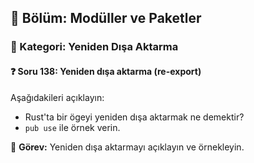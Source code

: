 ## 📘 Bölüm: Modüller ve Paketler  
### 🔹 Kategori: Yeniden Dışa Aktarma  
#### ❓ Soru 138: Yeniden dışa aktarma (re-export)

Aşağıdakileri açıklayın:

- Rust'ta bir ögeyi yeniden dışa aktarmak ne demektir?
- `pub use` ile örnek verin.

🔧 **Görev:** Yeniden dışa aktarmayı açıklayın ve örnekleyin.
